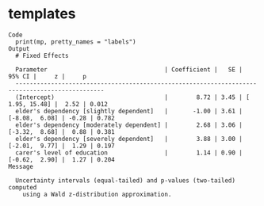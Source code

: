 # templates

    Code
      print(mp, pretty_names = "labels")
    Output
      # Fixed Effects
      
      Parameter                                 | Coefficient |   SE |         95% CI |     z |     p
      -----------------------------------------------------------------------------------------------
      (Intercept)                               |        8.72 | 3.45 | [ 1.95, 15.48] |  2.52 | 0.012
      elder's dependency [slightly dependent]   |       -1.00 | 3.61 | [-8.08,  6.08] | -0.28 | 0.782
      elder's dependency [moderately dependent] |        2.68 | 3.06 | [-3.32,  8.68] |  0.88 | 0.381
      elder's dependency [severely dependent]   |        3.88 | 3.00 | [-2.01,  9.77] |  1.29 | 0.197
      carer's level of education                |        1.14 | 0.90 | [-0.62,  2.90] |  1.27 | 0.204
    Message
      
      Uncertainty intervals (equal-tailed) and p-values (two-tailed) computed
        using a Wald z-distribution approximation.


